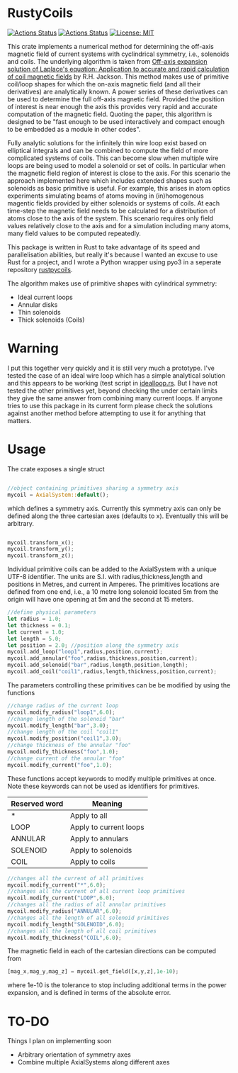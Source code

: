 # RustyCoils
[![Actions Status](https://github.com/jdrtommey/solenoid/workflows/Test/badge.svg)](https://github.com/jdrtommey/rustycoils/actions)
[![Actions Status](https://github.com/jdrtommey/solenoid/workflows/LintFormat/badge.svg)](https://github.com/jdrtommey/rustycoils/actions)
[![License: MIT](https://img.shields.io/badge/License-MIT-yellow.svg)](https://opensource.org/licenses/MIT)

This crate implements a numerical method for determining the off-axis magnetic field of current systems with cyclindrical symmetry, i.e., solenoids and coils. The underlying algorithm is taken from [Off-axis expansion solution of Laplace's equation: Application to accurate and rapid calculation of coil magnetic fields](https://ieeexplore.ieee.org/document/760416) by R.H. Jackson. This method makes use of primitive coil/loop shapes for which the on-axis magnetic field (and all their derivatives) are analytically known. A power series of these derivatives can be used to determine the full off-axis magnetic field. Provided the position of interest is near enough the axis this provides very rapid and accurate computation of the magnetic field. Quoting the paper, this algorithm is designed to be "fast enough to be used interactively and compact enough to be embedded as a module in other codes".

Fully analytic solutions for the infinitely thin wire loop exist based on elliptical integrals and can be combined to compute the field of more complicated systems of coils. This can become slow when multiple wire loops are being used to model a solenoid or set of coils. In particular when the magnetic field region of interest is close to the axis. For this scenario the approach implemented here which includes extended shapes such as solenoids as basic primitive is useful. For example, this arises in atom optics experiments simulating beams of atoms moving in (in)homogenous magentic fields provided by either solenoids or systems of coils. At each time-step the magnetic field needs to be calculated for a distribution of atoms close to the axis of the system. This scenario requires only field values relatively close to the axis and for a simulation including many atoms, many field values to be computed repeatedly. 

This package is written in Rust to take advantage of its speed and parallelisation abilities, but really it's because I wanted an excuse to use Rust for a project, and I wrote a Python wrapper using pyo3 in a seperate repository [rustpycoils](https://github.com/jdrtommey/rustpycoils).

The algorithm makes use of primitive shapes with cylindrical symmetry:

* Ideal current loops
* Annular disks
* Thin solenoids 
* Thick solenoids (Coils)

# Warning
 
I put this together very quickly and it is still very much a prototype. I've tested the case of an ideal wire loop which has a simple analytical solution
and this appears to be working (test script in [idealloop.rs](./tests/idealloop.rs). But I have not tested the other primitives yet, beyond checking the under certain limits they give the same answer from combining many current loops. If anyone tries to use this package in its current form please check the solutions against another method before attempting to use it for anything that matters.

# Usage 

The crate exposes a single struct 
```rust

//object containing primitives sharing a symmetry axis
mycoil = AxialSystem::default(); 
```
which defines a symmetry axis. Currently this symmetry axis can only be defined along the three cartesian axes (defaults to x). Eventually this will be arbitrary. 

```rust

mycoil.transform_x();
mycoil.transform_y();
mycoil.transform_z();

```

Individual primitive coils can be added to the AxialSystem with a unique UTF-8 identifier. The units are S.I. with radius,thickness,length and positions in Metres, and current in Amperes. 
The primitives locations are defined from one end, i.e., a 10 metre long solenoid located 5m from the origin will have one opening at 5m and the second at 15 meters. 

```rust
//define physical parameters
let radius = 1.0;
let thickness = 0.1;
let current = 1.0;
let length = 5.0;
let position = 2.0; //position along the symmetry axis
mycoil.add_loop("loop1",radius,position,current);
mycoil.add_annular("foo",radius,thickness,position,current);
mycoil.add_solenoid("bar",radius,length,position,length);
mycoil.add_coil("coil1",radius,length,thickness,position,current);
```
The parameters controlling these primitives can be be modified by using the functions 
```rust
//change radius of the current loop
mycoil.modify_radius("loop1",6.0); 
//change length of the solenoid "bar"
mycoil.modify_length("bar",3.0); 
//change length of the coil "coil1"
mycoil.modify_position("coil1",3.0); 
//change thickness of the annular "foo"
mycoil.modify_thickness("foo",1.0); 
//change current of the annular "foo"
mycoil.modify_current("foo",1.0); 
```

These functions accept keywords to modify multiple primitives at once. Note these keywords can not be used as identifiers for primitives.

| Reserved word  | Meaning |
| -------------  | ------------- |
| *   | Apply to all  |
| LOOP   | Apply to current loops  |
| ANNULAR   | Apply to annulars  |
| SOLENOID   | Apply to solenoids  |
| COIL   | Apply to coils  |


```rust
//changes all the current of all primitives
mycoil.modify_current("*",6.0); 
//changes all the current of all current loop primitives
mycoil.modify_current("LOOP",6.0); 
//changes all the radius of all annular primitives
mycoil.modify_radius("ANNULAR",6.0);  
//changes all the length of all solenoid primitives
mycoil.modify_length("SOLENOID",6.0);
//changes all the length of all coil primitives
mycoil.modify_thickness("COIL",6.0);  
```

The magnetic field in each of the cartesian directions can be computed from 
```rust
[mag_x,mag_y,mag_z] = mycoil.get_field([x,y,z],1e-10);
```
where 1e-10 is the tolerance to stop including additional terms in the power expansion, and is defined in terms of the absolute error.

# TO-DO

Things I plan on implementing soon

- Arbitrary orientation of symmetry axes
- Combine multiple AxialSystems along different axes
